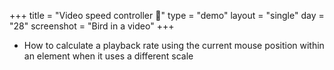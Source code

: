 +++
title = "Video speed controller 💯"
type = "demo"
layout = "single"
day = "28"
screenshot = "Bird in a video"
+++

* How to calculate a playback rate using the current mouse position within an element when it uses a different scale